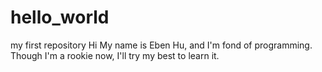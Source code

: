 # hello_world
my first repository
Hi 
My name is Eben Hu, and I'm fond of programming. Though I'm a rookie now, I'll try my best to learn it.
